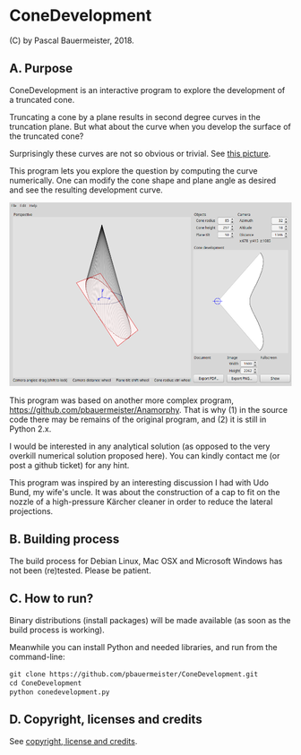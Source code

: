 # ConeDevelopment

(C) by Pascal Bauermeister, 2018.

## A. Purpose

ConeDevelopment is an interactive program to explore the development
of a truncated cone.

Truncating a cone by a plane results in second degree curves in the
truncation plane. But what about the curve when you develop the
surface of the truncated cone?

Surprisingly these curves are not so obvious or trivial.  See
[this picture](https://slideplayer.com/slide/5256991/16/images/20/Q+15.26:+A+right+circular+cone+base+30+mm+side+and+height+50+mm+rests+on+its+base+on+H.P.+It+is+cut+by+a+section+plane+perpendicular+to+the+V.P.,+inclined+at+45%C2%BA+to+the+H.P.+and+bisecting+the+axis.+Draw+the+projections+of+the+truncated+cone+and+develop+its+lateral+surface..jpg).

This program lets you explore the question by computing the curve
numerically. One can modify the cone shape and plane angle as desired
and see the resulting development curve.

![Screenshot](/Screenshot.png)

This program was based on another more complex program,
https://github.com/pbauermeister/Anamorphy. That is why (1) in the
source code there may be remains of the original program, and (2) it
is still in Python 2.x.

I would be interested in any analytical solution (as opposed to the
very overkill numerical solution proposed here). You can kindly
contact me (or post a github ticket) for any hint.

This program was inspired by an interesting discussion I had with Udo
Bund, my wife's uncle. It was about the construction of a cap to fit
on the nozzle of a high-pressure Kärcher cleaner in order to reduce
the lateral projections.

## B. Building process

The build process for Debian Linux, Mac OSX and Microsoft Windows has not been (re)tested. Please be patient.

## C. How to run?

Binary distributions (install packages) will be made available (as soon as the build process is working).

Meanwhile you can install Python and needed libraries, and run from the command-line:
```
git clone https://github.com/pbauermeister/ConeDevelopment.git
cd ConeDevelopment
python conedevelopment.py
```

## D. Copyright, licenses and credits

See [copyright, license and credits](https://github.com/pbauermeister/ConeDevelopment/blob/master/COPYRIGHT_LICENSE_CREDITS.md).
